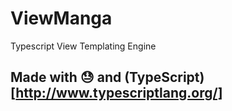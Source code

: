 # ViewManga
Typescript View Templating Engine


## Made with :sweat: and (TypeScript)[http://www.typescriptlang.org/]
